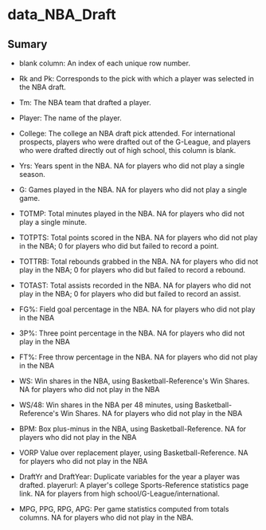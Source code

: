 # data_NBA_Draft

## Sumary 

- blank column: An index of each unique row number.

- Rk and Pk: Corresponds to the pick with which a player was selected in the NBA draft.

- Tm: The NBA team that drafted a player.

- Player: The name of the player.

- College: The college an NBA draft pick attended. For international prospects, players who were drafted out of the G-League, and players who were drafted directly out of high school, this column is blank.

- Yrs: Years spent in the NBA. NA for players who did not play a single season.

- G: Games played in the NBA. NA for players who did not play a single game.

- TOTMP: Total minutes played in the NBA. NA for players who did not play a single minute.

- TOTPTS: Total points scored in the NBA. NA for players who did not play in the NBA; 0 for players who did but failed to record a point.

- TOTTRB: Total rebounds grabbed in the NBA. NA for players who did not play in the NBA; 0 for players who did but failed to record a rebound.

- TOTAST: Total assists recorded in the NBA. NA for players who did not play in the NBA; 0 for players who did but failed to record an assist.

- FG%: Field goal percentage in the NBA. NA for players who did not play in the NBA

- 3P%: Three point percentage in the NBA. NA for players who did not play in the NBA

- FT%: Free throw percentage in the NBA. NA for players who did not play in the NBA

- WS: Win shares in the NBA, using Basketball-Reference's Win Shares. NA for players who did not play in the NBA

- WS/48: Win shares in the NBA per 48 minutes, using Basketball-Reference's Win Shares. NA for players who did not play in the NBA

- BPM: Box plus-minus in the NBA, using Basketball-Reference. NA for players who did not play in the NBA

- VORP Value over replacement player, using Basketball-Reference. NA for players who did not play in the NBA

- DraftYr and DraftYear: Duplicate variables for the year a player was drafted. playerurl: A player's college Sports-Reference statistics page link. NA for players from high school/G-League/international.

- MPG, PPG, RPG, APG: Per game statistics computed from totals columns. NA for players who did not play in the NBA.
